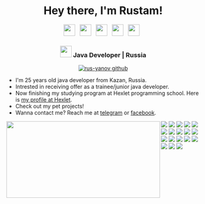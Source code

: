 <div align="center">
<h1><b> Hey there, I'm Rustam! </h1></b>
</div>

<p align='center'>
  <a href="https://t.me/rus_yanov"><img height="30" src="https://user-images.githubusercontent.com/113507393/222895028-ee7ffc90-e395-4079-9cdc-02309c0b4260.png"></a>&nbsp;&nbsp;
  <a href="https://www.facebook.com/akhmedzianov"><img height="30" src="https://user-images.githubusercontent.com/113507393/222895322-9170ab3b-9d5d-4bb1-9461-58eef11f5c49.png"></a>&nbsp;&nbsp;
  <a href="https://www.linkedin.com/in/rus-yanov/"><img height="30" src="https://user-images.githubusercontent.com/113507393/222895441-08fe40ee-c04c-46bb-8020-96df47ade0f4.png"></a>&nbsp;&nbsp;
  <a href="https://twitter.com/rus_yanov"><img height="30" src="https://user-images.githubusercontent.com/113507393/222895478-58dce613-4eec-48ca-91ea-8d3e0ad6a45e.png"></a>&nbsp;&nbsp;
  <a href="https://www.instagram.com/rus_yanov/"><img height="30" src="https://user-images.githubusercontent.com/113507393/222895505-3d0cd974-e478-4be7-82b9-b5e12344f20e.png"></a>&nbsp;&nbsp;
</p>
 
<div align="center">
  <h3><img src="https://media.giphy.com/media/WUlplcMpOCEmTGBtBW/giphy.gif" width="30"> Java Developer | Russia</h3>
</div>

<p align="center">
   <a href="https://visitor-badge.glitch.me/badge?page_id=rus-yanov.rus-yanov"> <img alt="rus-yanov github" src="https://visitor-badge.glitch.me/badge?page_id=rus-yanov.rus-yanov"> </a>
 </p>
 
<ul>
  <li> I'm 25 years old java developer from Kazan, Russia.</li>
  <li> Intrested in receiving offer as a trainee/junior java developer.</li>
  <li> Now finishing my studying program at Hexlet programming school. Here is <a href="https://ru.hexlet.io/u/rus_yanov">my profile at Hexlet</a>.</li> 
  <li> Check out my pet projects!</li>
  <li> Wanna contact me? Reach me at <a href="t.me/rus_yanov">telegram</a> or <a href="https://www.facebook.com/akhmedzianov/">facebook</a>. </li>
</ul>

<p>
  <img align="left" width="400" height="200" src="https://github-readme-stats.vercel.app/api?username=rus-yanov&show_icons=true&hide_border=true&line_height=20&title_color=708090&icon_color=708090&show_owner=true"/>
  <p>
    <img src="https://img.shields.io/badge/java-0c2233?style=for-the-badge&logo=java&logoColor=white"/>
    <img src="https://img.shields.io/badge/Ubuntu-0c2233?style=for-the-badge&logo=ubuntu&logoColor=white"/>
    <img src="https://img.shields.io/badge/git-0c2233?style=for-the-badge&logo=git&logoColor=white"/>
    <img src="https://img.shields.io/badge/github-0c2233?style=for-the-badge&logo=github&logoColor=white"/>
    <img src="https://img.shields.io/badge/gitlab-0c2233?style=for-the-badge&logo=gitlab&logoColor=white"/>
    <img src="https://img.shields.io/badge/javascript-083d56?style=for-the-badge&logo=javascript&logoColor=white"/>
    <img src="https://img.shields.io/badge/html5-083d56?style=for-the-badge&logo=html5&logoColor=white"/>
    <img src="https://img.shields.io/badge/css3-083d56?style=for-the-badge&logo=css3&logoColor=white"/>
    <img src="https://img.shields.io/badge/bootstrap-083d56?style=for-the-badge&logo=bootstrap&logoColor=white"/>
    <img src="https://img.shields.io/badge/Postman-0e5f76?style=for-the-badge&logo=postman&logoColor=white"/>
    <img src="https://img.shields.io/badge/postgres-0e5f76?style=for-the-badge&logo=postgresql&logoColor=white"/>
    <img src="https://img.shields.io/badge/mysql-0e5f76?style=for-the-badge&logo=mysql&logoColor=white"/>
    <img src="https://img.shields.io/badge/docker-0e5f76?style=for-the-badge&logo=docker&logoColor=white"/>
    <img src="https://img.shields.io/badge/Gradle-9ba6a5?style=for-the-badge&logo=Gradle&logoColor=white"/>
    <img src="https://img.shields.io/badge/Apache%20Maven-9ba6a5?style=for-the-badge&logo=Apache%20Maven&logoColor=white"/>
    <img src="https://img.shields.io/badge/IntelliJIDEA-9ba6a5?style=for-the-badge&logo=intellij-idea&logoColor=white"/>
    <img src="https://img.shields.io/badge/spring-e95d35?style=for-the-badge&logo=spring&logoColor=white"/>
    <img src="https://img.shields.io/badge/hibernate-e95d35?style=for-the-badge&logo=hibernate&logoColor=white"/>
  </p>
</p>

